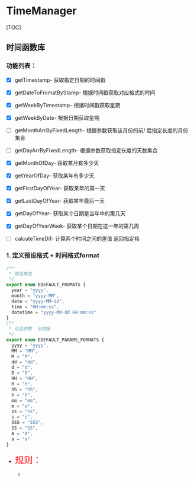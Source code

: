 # TimeManager

[TOC]

## 时间函数库

### 功能列表：

- [x] getTimestamp- 获取指定日期的时间戳

- [x] getDateToFromatByStamp- 根据时间戳获取对应格式的时间

- [x] getWeekByTimestamp- 根据时间戳获取星期

- [x] getWeekByDate- 根据日期获取星期

- [ ] getMonthArrByFixedLength- 根据参数获取该月份的前/ 后指定长度的月份集合

- [ ] getDayArrByFixedLength- 根据参数获取指定长度的天数集合

- [x] getMonthOfDay- 获取某月有多少天

- [x] getYearOfDay- 获取某年有多少天

- [x] getFirstDayOfYear- 获取某年的第一天

- [x] getLastDayOfYear- 获取某年最后一天

- [x] getDayOfYear- 获取某个日期是当年中的第几天

- [x] getDayOfYearWeek- 获取某个日期在这一年的第几周

- [ ] calcuteTimeDif- 计算两个时间之间的差值 返回指定格

  

### 1. 定义预设格式 + 时间格式format

```typescript
/**
 * 预设格式
 */
export enum EDEFAULT_FROMATS {
  year = "yyyy",
  month = "yyyy-MM",
  date = "yyyy-MM-dd",
  time = "HH:mm:ss",
  datetime = "yyyy-MM-dd HH:mm:ss"
}
/**
 * 可选参数  可拼接
 */
export enum EDEFAULT_PARAMS_FORMATS {
  yyyy = "yyyy",
  MM = "MM",
  M = "M",
  dd = "dd",
  d = "d",
  D = "D",
  HH = "HH",
  H = "H",
  hh = "hh",
  h = "h",
  mm = "mm",
  m = "m",
  ss = "ss",
  s = "s",
  SSS = "SSS",
  SS = "SS",
  A = "A",
  a = "a"
}
```

+ <font color="red" size="5">规则：</font>

  + 

  